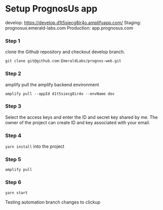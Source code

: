 # Setup PrognosUs app
develop: https://develop.d1t5siecg8ir4o.amplifyapp.com/
Staging: prognosus.emerald-labs.com
Production: app.prognosus.com

### Step 1
clone the Github repository and checkout develop branch.

`git clone git@github.com:EmeraldLabs/prognos-web.git`

### Step 2
amplify pull the amplify backend environment

`amplify pull --appId d1t5siecg8ir4o --envName dev`

### Step 3
 Select the access keys and enter the ID and secret key shared by me. The owner of the project can create ID and key associated with your email.

### Step 4

`yarn install` into the project

### Step 5

 `amplify pull`
 
### Step 6

`yarn start `

Testing automation branch changes to clickup
